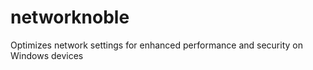 # networknoble
 Optimizes network settings for enhanced performance and security on Windows devices
